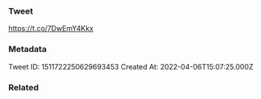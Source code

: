 ### Tweet
https://t.co/7DwEmY4Kkx

### Metadata
Tweet ID: 1511722250629693453
Created At: 2022-04-06T15:07:25.000Z

### Related

